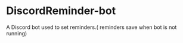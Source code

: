 # DiscordReminder-bot
A Discord bot used to set reminders.( reminders save when bot is not running)
